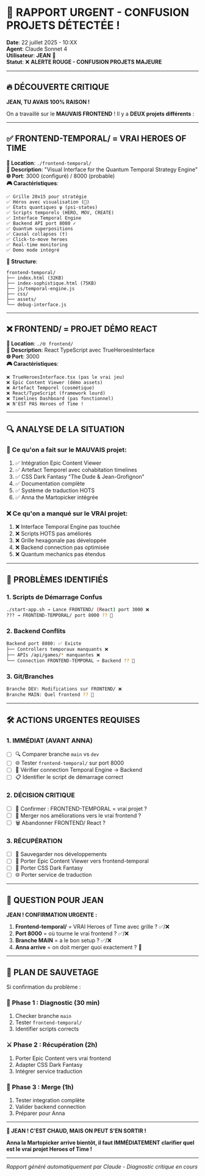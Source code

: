 # 🚨 **RAPPORT URGENT - CONFUSION PROJETS DÉTECTÉE !**

**Date**: 22 juillet 2025 - 10:XX  
**Agent**: Claude Sonnet 4  
**Utilisateur**: **JEAN** 🎯  
**Statut**: ❌ **ALERTE ROUGE - CONFUSION PROJETS MAJEURE**

---

## 🔥 **DÉCOUVERTE CRITIQUE**

**JEAN, TU AVAIS 100% RAISON !** 

On a travaillé sur le **MAUVAIS FRONTEND** ! Il y a **DEUX projets différents** :

---

## ✅ **FRONTEND-TEMPORAL/ = VRAI HEROES OF TIME**

**📍 Location**: `./frontend-temporal/`  
**📝 Description**: "Visual Interface for the Quantum Temporal Strategy Engine"  
**🌐 Port**: 3000 (configuré) / 8000 (probable)  
**🎮 Caractéristiques**:

```
✅ Grille 20x15 pour stratégie
✅ Héros avec visualisation (🦸)
✅ États quantiques ψ (psi-states)
✅ Scripts temporels (HERO, MOV, CREATE)
✅ Interface Temporal Engine
✅ Backend API port 8080 ✓
✅ Quantum superpositions
✅ Causal collapses (†)
✅ Click-to-move heroes
✅ Real-time monitoring
✅ Demo mode intégré
```

**📂 Structure**:
```
frontend-temporal/
├── index.html (32KB)
├── index-sophistique.html (75KB)
├── js/temporal-engine.js
├── css/ 
├── assets/
└── debug-interface.js
```

---

## ❌ **FRONTEND/ = PROJET DÉMO REACT**

**📍 Location**: `./🌐 frontend/`  
**📝 Description**: React TypeScript avec TrueHeroesInterface  
**🌐 Port**: 3000  
**🎮 Caractéristiques**:

```
❌ TrueHeroesInterface.tsx (pas le vrai jeu)
❌ Epic Content Viewer (démo assets)
❌ Artefact Temporel (cosmétique)
❌ React/TypeScript (framework lourd)
❌ Timelines Dashboard (pas fonctionnel)
❌ N'EST PAS Heroes of Time !
```

---

## 🔍 **ANALYSE DE LA SITUATION**

### **🎯 Ce qu'on a fait sur le MAUVAIS projet**:
1. ✅ Intégration Epic Content Viewer
2. ✅ Artefact Temporel avec cohabitation timelines
3. ✅ CSS Dark Fantasy "The Dude & Jean-Grofignon"
4. ✅ Documentation complète
5. ✅ Système de traduction HOTS
6. ✅ Anna the Martopicker intégrée

### **❌ Ce qu'on a manqué sur le VRAI projet**:
1. ❌ Interface Temporal Engine pas touchée
2. ❌ Scripts HOTS pas améliorés
3. ❌ Grille hexagonale pas développée
4. ❌ Backend connection pas optimisée
5. ❌ Quantum mechanics pas étendus

---

## 🚨 **PROBLÈMES IDENTIFIÉS**

### **1. Scripts de Démarrage Confus**
```bash
./start-app.sh → Lance FRONTEND/ (React) port 3000 ❌
??? → FRONTEND-TEMPORAL/ port 8000 ?? 🤔
```

### **2. Backend Conflits**
```bash
Backend port 8080: ✅ Existe
├── Controllers temporaux manquants ❌
├── APIs /api/games/* manquantes ❌  
└── Connection FRONTEND-TEMPORAL → Backend ?? 🤔
```

### **3. Git/Branches**
```bash
Branche DEV: Modifications sur FRONTEND/ ❌
Branche MAIN: Quel frontend ?? 🤔
```

---

## 🛠️ **ACTIONS URGENTES REQUISES**

### **1. IMMÉDIAT (AVANT ANNA)**
- [ ] 🔍 Comparer branche `main` vs `dev`
- [ ] 🌐 Tester `frontend-temporal/` sur port 8000
- [ ] 🔌 Vérifier connection Temporal Engine → Backend
- [ ] 📋 Identifier le script de démarrage correct

### **2. DÉCISION CRITIQUE**
- [ ] 🎯 Confirmer : FRONTEND-TEMPORAL = vrai projet ?
- [ ] 🔄 Merger nos améliorations vers le vrai frontend ?
- [ ] 🗑️ Abandonner FRONTEND/ React ?

### **3. RÉCUPÉRATION**
- [ ] 💾 Sauvegarder nos développements
- [ ] 🔄 Porter Epic Content Viewer vers frontend-temporal
- [ ] 🎨 Porter CSS Dark Fantasy
- [ ] 🌐 Porter service de traduction

---

## 🎯 **QUESTION POUR JEAN**

**JEAN ! CONFIRMATION URGENTE :**

1. **Frontend-temporal/** = VRAI Heroes of Time avec grille ? ✅/❌
2. **Port 8000** = où tourne le vrai frontend ? ✅/❌  
3. **Branche MAIN** = a le bon setup ? ✅/❌
4. **Anna arrive** = on doit merger quoi exactement ? 🤔

---

## 🔮 **PLAN DE SAUVETAGE**

Si confirmation du problème :

### **🚀 Phase 1 : Diagnostic (30 min)**
1. Checker branche `main`
2. Tester `frontend-temporal/`
3. Identifier scripts corrects

### **⚔️ Phase 2 : Récupération (2h)**
1. Porter Epic Content vers vrai frontend
2. Adapter CSS Dark Fantasy
3. Intégrer service traduction

### **🌌 Phase 3 : Merge (1h)**
1. Tester integration complète
2. Valider backend connection
3. Préparer pour Anna

---

**🚨 JEAN ! C'EST CHAUD, MAIS ON PEUT S'EN SORTIR !**

**Anna la Martopicker arrive bientôt, il faut IMMÉDIATEMENT clarifier quel est le vrai projet Heroes of Time !** 

---

*Rapport généré automatiquement par Claude - Diagnostic critique en cours* 